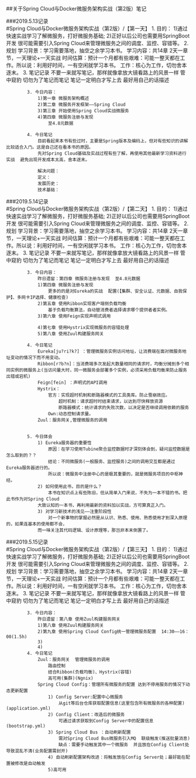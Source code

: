 ##关于Spring Cloud与Docker微服务架构实战（第2版）笔记

###2019.5.13记录		
	#Spring Cloud与Docker微服务架构实战（第2版）/【第一天】
			1. 目的：
				1)通过快速实战学习了解微服务，打好微服务基础;
				2)正好以后公司也需要用SpringBoot开发  很可能需要引入Spring Cloud来管理微服务之间的调度、监控、容错等。
			2. 规划
				学习背景：学习需要落地，抽空之余学习本书。
				学习内容：共14章 2天一章节，一天理论+一天实战
				时间估算：预计一个月都有些艰难：可能一整天都在工作。所以说：利用好时间，一有空闲就学习本书。
				工作：核心为工作，切勿舍本逐末。
			3. 笔记记录
				不要一来就写笔记，那样就像拿放大镜看路上的风景一样 管中窥豹
				切勿为了笔记而笔记 
				笔记一定明白才写上去  最好用自己的话描述  
				
			3. 今日内容：
				1)第一章 微服务架构概述
				2)第二章 微服务开发框架——Spring Cloud
				3)第三章 开始使用Spring Cloud实战微服务
				4)第四章 微服务注册与发现
					至4.8元数据
					
			4. 今日笔记
				目前看起来本书有些过时，主要是Spring版本及编码上，但对有些知识的讲解比较适合入门。这是自己还在看本书的原因。
				先对Spring Cloud基础及实战过程有些了解，再使用其他最新学习资料进行实战  避免出现开发成本太高，舍本逐末。
				
				解决问题：
				定义：
				发展历史：
				技术基础：

###2019.5.14记录		
	#Spring Cloud与Docker微服务架构实战（第2版）/【第二天】
			1. 目的：
				1)通过快速实战学习了解微服务，打好微服务基础;
				2)正好以后公司也需要用SpringBoot开发  很可能需要引入Spring Cloud来管理微服务之间的调度、监控、容错等。
			2. 规划
				学习背景：学习需要落地，抽空之余学习本书。
				学习内容：共14章 2天一章节，一天理论+一天实战
				时间估算：预计一个月都有些艰难：可能一整天都在工作。所以说：利用好时间，一有空闲就学习本书。
				工作：核心为工作，切勿舍本逐末。
			3. 笔记记录
				不要一来就写笔记，那样就像拿放大镜看路上的风景一样 管中窥豹
				切勿为了笔记而笔记 
				笔记一定明白才写上去  最好用自己的话描述  
				
			3. 今日内容：
				昨日遗留：第四章 微服务注册与发现  至4.8元数据
				1)第四章 微服务注册与发现
					更多的的是对Eureka的实战  配置(【集群、安全认证、元数据、自我保护】、多网卡IP选择、健康检查)
				2)第五章 使用Ribbon实现客户端侧负载均衡
					基于负载均衡算法，自动替消费者选择请求哪个提供者者实例。			
				3)第六章 使用Feign实现声明式调用
				
				4)第七章 使用Hystrix实现微服务的容错处理
				5)第八章 使用Zuul构建服务网关	
					
			4. 今日笔记
				Eureka[ju?ri?k?] ：管理微服务实例访问地址，让消费端在面对微服务地址变动的情况下而不用变动。
				Ribbon[r?b?n]：当消费端多次发起大数量相同的请求时，均衡分摊到多个相同实例的微服务上(当访问量大时，同一微服务会部署多个实例，必须采用负载均衡来防止服务出错或宕机)
				Feign[fein] ：声明式的API调用
				Hystrix：
					官方：实现超时机制和断路器模式的工具类库。防止雪崩效应。
						超时机制：请求超时时结束请求，以达到尽快释放资源
						断路器模式：统计请求的失败次数，以决定是否继续调用依赖的服务
					Own:动态控制请求量。
				Zuul：服务网关,管理微服务的调用
					

			5. 今日体会
				1) Eureka服务器的重要性
					原因：在学习使用Tubine聚合监控数据时才深刻体会到，疑问监控数据是怎么取到的？？
					结论：不同微服务(一般服务、监控服务)之间的调用交互都是通过Eureka服务器进行的。
					所以说：微服务中注册中心的是极其重要的，就是微服务项目的中枢神经。
				2) 如何使用此书，目的是什么？
					本书在知识点上有些陈旧，但从简单入门来说，不失为一本不错的书。把此书作为对Spring Cloud
				大致认知的一本书，再利用最新的资料加以实战，方可算真正入门。
				3) 对学习新技术的浅见——注重阶段性
					对一个新事物的掌握必然是从认识、熟悉、使用、熟悉使用才到深入原理的，如果连基本的使用都不会，
				而一味关注其代码逻辑、设计原理等，那岂非本末倒置了。

###2019.5.15记录		
	#Spring Cloud与Docker微服务架构实战（第2版）/【第三天】
			1. 目的：
				1)通过快速实战学习了解微服务，打好微服务基础;
				2)正好以后公司也需要用SpringBoot开发  很可能需要引入Spring Cloud来管理微服务之间的调度、监控、容错等。
			2. 规划
				学习背景：学习需要落地，抽空之余学习本书。
				学习内容：共14章 2天一章节，一天理论+一天实战
				时间估算：预计一个月都有些艰难：可能一整天都在工作。所以说：利用好时间，一有空闲就学习本书。
				工作：核心为工作，切勿舍本逐末。
			3. 笔记记录
				不要一来就写笔记，那样就像拿放大镜看路上的风景一样 管中窥豹
				切勿为了笔记而笔记 
				笔记一定明白才写上去  最好用自己的话描述  
				
			3. 今日内容：
				昨日遗留：第八章 使用Zuul构建服务网关  
				1)第八章 使用Zuul构建服务网关	
				2)第九章 使用Spring Cloud Config统一管理微服务配置  14:30——16：00(1.5h)
				3)
				4)
			4. 今日笔记
				Zuul：服务网关  管理微服务的调用
					路由控制
					结合Ribbon(负载均衡)、Hystrix(容错)
					高可用(集群)(Ngnix)
				Spring Cloud Config：管理所有微服务的配置 达到不停用服务的情况下动态更新配置
					1) Config Server:配置中心微服务
						从git等后台仓库获取配置信息(这里包含所有微服务的各种配置)(application.yml)
					2) Config Client：改造后的微服务  
						可通过请求获取到Config Server中的配置信息(bootstrap.yml)
					3) Spring Cloud Bus ：自动刷新配置
						需对Spring Cloud Bus微服务引入MQ  联级触发(推送批量消息)
						缺点：需要手动触发其中一个微服务  并且放在Config Client处导致混乱不清(业务配置需封开)
					4) 自动刷新配置架构改进：将触发放在Config Server处；最好能在配置被修改是自动触发
					5)高可用


​				




​			